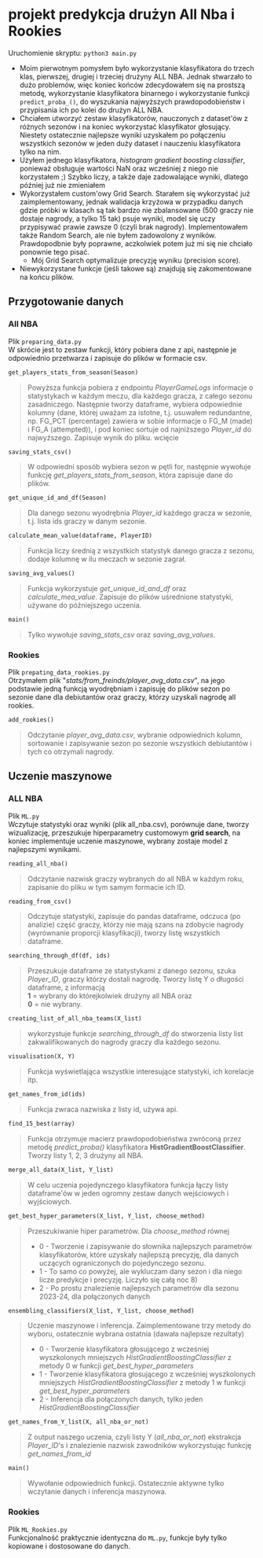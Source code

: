 # projekt predykcja drużyn All Nba i Rookies

Uruchomienie skryptu: ```python3 main.py```  

- Moim pierwotnym pomysłem było wykorzystanie klasyfikatora do trzech klas, pierwszej, drugiej i trzeciej drużyny ALL NBA. Jednak stwarzało to dużo problemów, więc koniec końców zdecydowałem się na prostszą metodę, wykorzystanie klasyfikatora binarnego i wykorzystanie funkcji ```predict_proba_()```, do wyszukania najwyższych prawdopodobieństw i przypisania ich po kolei do drużyn ALL NBA.  
- Chciałem utworzyć zestaw klasyfikatorów, nauczonych z dataset'ów z różnych sezonów i na koniec wykorzystać klasyfikator głosujący. Niestety ostatecznie najlepsze wyniki uzyskałem po połączeniu wszystkich sezonów w jeden duży dataset i nauczeniu klasyfikatora tylko na nim. 
- Użyłem jednego klasyfikatora, *histogram gradient boosting classifier*, ponieważ obsługuje wartości NaN oraz wcześniej z niego nie korzystałem ;) Szybko liczy, a także daje zadowalające wyniki, dlatego później już nie zmieniałem
- Wykorzystałem custom'owy Grid Search. Starałem się wykorzystać już zaimplementowany, jednak walidacja krzyżowa w przypadku danych gdzie próbki w klasach są tak bardzo nie zbalansowane (500 graczy nie dostaje nagrody, a tylko 15 tak) psuje wyniki, model się uczy przypisywać prawie zawsze 0 (czyli brak nagrody). Implementowałem także Random Search, ale nie byłem zadowolony z wyników. Prawdopodbnie były poprawne, aczkolwiek potem już mi się nie chciało ponownie tego pisać. 
  - Mój Grid Search optymalizuje precyzję wyniku (precision score).
- Niewykorzystane funkcje (jeśli takowe są) znajdują się zakomentowane na końcu plików. 

## Przygotowanie danych
### All NBA
Plik ```preparing_data.py```  
      W skrócie jest to zestaw funkcji, który pobiera dane z api, następnie je odpowiednio przetwarza i zapisuje do plików w formacie csv.  

```python
get_players_stats_from_season(Season)
```  
> Powyższa funkcja pobiera z endpointu *PlayerGameLogs* informacje o statystykach w każdym meczu, dla każdego gracza, z całego sezonu zasadniczego. Następnie tworzy dataframe, wybiera odpowiednie kolumny (dane, której uważam za istotne, t.j. usuwałem redundantne, np. FG_PCT (percentage) zawiera w sobie informacje o FG_M (made) i FG_A (attempted)), i pod koniec sortuje od najniższego *Player_id* do najwyższego. Zapisuje wynik do pliku. 
    wcięcie

```python
saving_stats_csv()
```
> W odpowiedni sposób wybiera sezon w pętli for, następnie wywołuje funkcję *get_players_stats_from_season*, która zapisuje dane do plików.

```python
get_unique_id_and_df(Season)
```
> Dla danego sezonu wyodrębnia *Player_id* każdego gracza w sezonie, t.j. lista ids graczy w danym sezonie.

```python
calculate_mean_value(dataframe, PlayerID)
```

> Funkcja liczy średnią z wszystkich statystyk danego gracza z sezonu, dodaje kolumnę w ilu meczach w sezonie zagrał.

```python
saving_avg_values()
```
> Funkcja wykorzystuje *get_unique_id_and_df* oraz *calculate_mea_value*. Zapisuje do plików uśrednione statystyki, używane do późniejszego uczenia. 

```python
main()
``` 
> Tylko wywołuje *saving_stats_csv* oraz *saving_avg_values*.

### Rookies

Plik ```prepating_data_rookies.py```  
Otrzymałem plik "*stats/from_freinds/player_avg_data.csv*", na jego podstawie jedną funkcją wyodrębniam i zapisuję do plików sezon po sezonie dane dla debiutantów oraz graczy, którzy uzyskali nagrodę all rookies. 

```python
add_rookies()
```
> Odczytanie *player_avg_data.csv*, wybranie odpowiednich kolumn, sortowanie i zapisywanie sezon po sezonie wszystkich debiutantów i tych co otrzymali nagrody.

## Uczenie maszynowe
### ALL NBA
Plik ```ML.py```  
Wczytuje statystyki oraz wyniki (plik all_nba.csv), porównuje dane, tworzy wizualizację, przeszukuje hiperparametry customowym **grid search**, 
na koniec implementuje uczenie maszynowe, wybrany zostaje model z najlepszymi wynikami. 


```python
reading_all_nba()
``` 
> Odczytanie nazwisk graczy wybranych do all NBA w każdym roku, zapisanie do pliku w tym samym formacie ich ID. 

```python
reading_from_csv()
``` 
> Odczytuje statystyki, zapisuje do pandas dataframe, odczuca (po analizie) część graczy, którzy nie mają szans na zdobycie nagrody (wyrównanie proporcji klasyfikacji), tworzy listę wszystkich dataframe. 

```python 
searching_through_df(df, ids)
``` 

> Przeszukuje dataframe ze statystykami z danego sezonu, szuka *Player_ID*, graczy którzy dostali nagrodę. Tworzy listę Y o długości dataframe, z informacją  
**1** = wybrany do którejkolwiek drużyny all NBA oraz  
**0** = nie wybrany. 

```python
creating_list_of_all_nba_teams(X_list)
```
 
> wykorzystuje funkcje *searching_through_df* do stworzenia listy list zakwalifikowanych do nagrody graczy dla każdego sezonu.

```python
visualisation(X, Y)
```
> Funkcja wyświetlająca wszystkie interesujące statystyki, ich korelacje itp.

```python
get_names_from_id(ids)
```
> Funkcja zwraca nazwiska z listy id, używa api.

```python
find_15_best(array)
```
> Funkcja otrzymuje macierz prawdopodobieństwa zwróconą przez metodę *predict_proba()* klasyfikatora **HistGradientBoostClassifier**. Tworzy listy 1, 2, 3 drużyny all NBA. 

```python
merge_all_data(X_list, Y_list)
```
> W celu uczenia pojedynczego klasyfikatora funkcja łączy listy dataframe'ów w jeden ogromny zestaw danych wejściowych i wyjściowych.


```python
get_best_hyper_parameters(X_list, Y_list, choose_method)
```
> Przeszukiwanie hiper parametrów. Dla *choose_method* równej
>- 0 - Tworzenie i zapisywanie do słownika najlepszych parametrów klasyfikatorów, które uzyskały najlepszą precyzję, dla danych uczących ograniczonych do pojedynczego sezonu.
>- 1 - To samo co powyżej, ale wykluczam dany sezon i dla niego licze predykcje i precyzję. Liczyło się całą noc 8\)
>- 2 - Po prostu znalezienie najlepszych parametrów dla sezonu 2023-24, dla połączonych danych

```python
ensembling_classifiers(X_list, Y_list, choose_method)
```
> Uczenie maszynowe i inferencja. Zaimplementowane trzy metody do wyboru, ostatecznie wybrana ostatnia (dawała najlepsze rezultaty)
>- 0 - Tworzenie klasyfikatora głosującego z wcześniej wyszkolonych mniejszych *HistGradientBoostingClassifier* z metody 0 w funkcji *get_best_hyper_parameters*
>- 1 - Tworzenie klasyfikatora głosującego z wcześniej wyszkolonych mniejszych *HistGradientBoostingClassifier* z metody 1 w funkcji *get_best_hyper_parameters*
>- 2 - Inferencja dla połączonych danych, tylko jeden *HistGradientBoostingClassifier*

```python
get_names_from_Y_list(X, all_nba_or_not)
```
> Z output naszego uczenia, czyli listy Y (*all_nba_or_not*) ekstrakcja *Player_ID*'s i znalezienie nazwisk zawodników wykorzystując funkcję *get_names_from_id*

```python
main()
```
> Wywołanie odpowiednich funkcji. Ostatecznie aktywne tylko wczytanie danych i inferencja maszynowa. 

### Rookies

Plik ```ML_Rookies.py```  
Funkcjonalność praktycznie identyczna do ```ML.py```, funkcje były tylko kopiowane i dostosowane do danych. 

